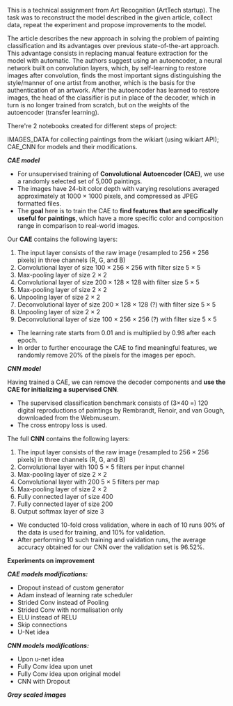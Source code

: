 This is a technical assignment from Art Recognition (ArtTech startup). The task was to reconstruct the model described in the given article, collect data, repeat the experiment and propose improvements to the model.

The article describes the new approach in solving the problem of painting classification and its advantages over previous state-of-the-art approach. This advantage consists in replacing manual feature extraction for the model with automatic. The authors suggest using an autoencoder, a neural network built on convolution layers, which, by self-learning to restore images after convolution, finds the most important signs distinguishing the style/manner of one artist from another, which is the basis for the authentication of an artwork. After the autoencoder has learned to restore images, the head of the classifier is put in place of the decoder, which in turn is no longer trained from scratch, but on the weights of the autoencoder (transfer learning).

There're 2 notebooks created for different steps of project:

IMAGES_DATA for collecting paintings from the wikiart (using wikiart API);
CAE_CNN for models and their modifications.

***CAE model***

- For unsupervised training of **Convolutional Autoencoder (CAE)**, we use a randomly selected set of 5,000 paintings.
- The images have 24-bit color depth with varying resolutions averaged approximately at 1000 × 1000 pixels, and compressed as JPEG formatted files.
- The **goal** here is to train the CAE to **find features that are specifically useful for paintings**, which have a more specific color and composition range in comparison to real-world images.

Our **CAE** contains the following layers:
1. The input layer consists of the raw image (resampled to 256 × 256 pixels) in three channels (R, G, and B)
2. Convolutional layer of size 100 × 256 × 256 with filter size 5 × 5
3. Max-pooling layer of size 2 × 2
4. Convolutional layer of size 200 × 128 × 128 with filter size 5 × 5
5. Max-pooling layer of size 2 × 2
6. Unpooling layer of size 2 × 2
7. Deconvolutional layer of size 200 × 128 × 128 (?) with filter size 5 × 5
8. Unpooling layer of size 2 × 2
9. Deconvolutional layer of size 100 × 256 × 256 (?) with filter size 5 × 5

- The learning rate starts from 0.01 and is multiplied by 0.98 after each epoch.
- In order to further encourage the CAE to find meaningful features, we randomly remove 20% of the pixels for the images per epoch.

***CNN model***

Having trained a CAE, we can remove the decoder components and **use the CAE for initializing a supervised CNN**.

- The supervised classification benchmark consists of (3×40 =) 120 digital reproductions of paintings by Rembrandt, Renoir, and van Gough, downloaded from the Webmuseum.
- The cross entropy loss is used.

The full **CNN** contains the following layers:
1. The input layer consists of the raw image (resampled to 256 × 256 pixels) in three channels (R, G, and B)
2. Convolutional layer with 100 5 × 5 filters per input channel
3. Max-pooling layer of size 2 × 2
4. Convolutional layer with 200 5 × 5 filters per map
5. Max-pooling layer of size 2 × 2
6. Fully connected layer of size 400
7. Fully connected layer of size 200
8. Output softmax layer of size 3

- We conducted 10-fold cross validation, where in each of 10 runs 90% of the data is used for training, and 10% for validation.
- After performing 10 such training and validation runs, the average accuracy obtained for our CNN over the validation set is 96.52%.

**Experiments on improvement**

***CAE models modifications:***
- Dropout instead of custom generator
- Adam instead of learning rate scheduler
- Strided Conv instead of Pooling
- Strided Conv with normalisation only
- ELU instead of RELU
- Skip connections
- U-Net idea

***CNN models modifications:***
- Upon u-net idea
- Fully Conv idea upon unet
- Fully Conv idea upon original model
- CNN with Dropout

***Gray scaled images***
